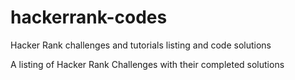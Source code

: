 # hackerrank-codes
Hacker Rank challenges and tutorials listing and code solutions

A listing of Hacker Rank Challenges with their completed solutions